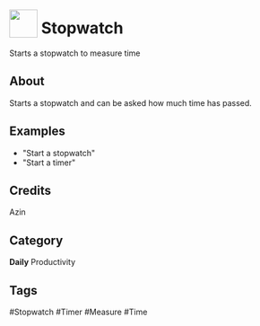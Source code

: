 # <img src="https://raw.githack.com/FortAwesome/Font-Awesome/master/svgs/solid/stopwatch.svg" card_color="#D81159" width="50" height="50" style="vertical-align:bottom"/> Stopwatch
Starts a stopwatch to measure time

## About
Starts a stopwatch and can be asked how much time has passed.

## Examples
* "Start a stopwatch"
* "Start a timer"

## Credits
Azin

## Category
**Daily**
Productivity

## Tags
#Stopwatch
#Timer
#Measure
#Time

